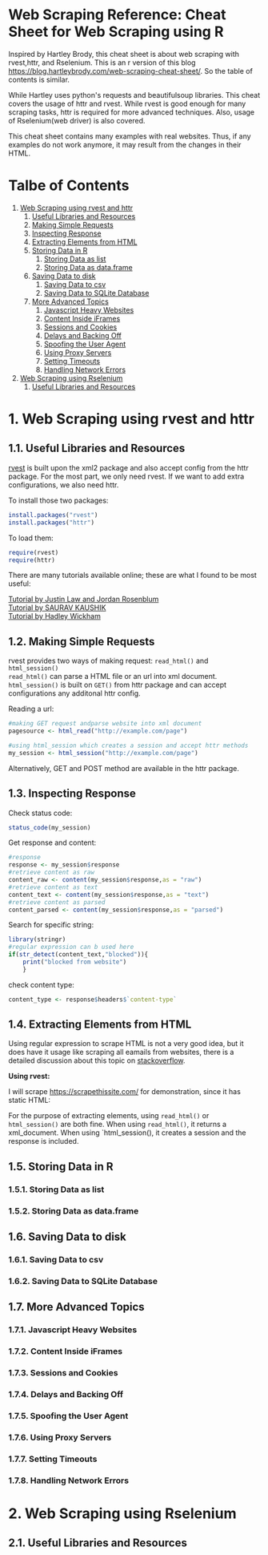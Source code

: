 # Web Scraping Reference: Cheat Sheet for Web Scraping using R

Inspired by Hartley Brody, this cheat sheet is about web scraping with rvest,httr, and Rselenium. This is an r version of this blog https://blog.hartleybrody.com/web-scraping-cheat-sheet/. So the table of contents is similar.

While Hartley uses python's requests and beautifulsoup libraries. This cheat covers the usage of httr and rvest. While rvest is good enough for many scraping tasks, httr is required for more advanced techniques. Also, usage of Rselenium(web driver) is also covered.

This cheat sheet contains many examples with real websites. Thus, if any examples do not work anymore, it may result from the changes in their HTML.

# Talbe of Contents
1. <a href="#rvest">Web Scraping using rvest and httr</a>
    1. <a href="#rvest1">Useful Libraries and Resources</a>
    1. <a href="#rvest2">Making Simple Requests</a>
    1. <a href="#rvest3">Inspecting Response</a>
    1. <a href="#rvest4">Extracting Elements from HTML</a>
    1. <a href="#rvest5">Storing Data in R</a>
        1. <a href="#rvest5.1">Storing Data as list</a>
        1. <a href="#rvest5.2">Storing Data as data.frame</a>
    1. <a href="#rvest6">Saving Data to disk</a>
        1. <a href="#rvest6.1">Saving Data to csv</a>
        1. <a href="#rvest6.2">Saving Data to SQLite Database</a>
    1. <a href="#rvest7">More Advanced Topics</a>
        1. <a href="#rvest7.1">Javascript Heavy Websites</a>
        1. <a href="#rvest7.2">Content Inside iFrames</a>
        1. <a href="#rvest7.3">Sessions and Cookies</a>
        1. <a href="#rvest7.4">Delays and Backing Off</a>
        1. <a href="#rvest7.5">Spoofing the User Agent</a>
        1. <a href="#rvest7.6">Using Proxy Servers</a>
        1. <a href="#rvest7.7">Setting Timeouts</a>
        1. <a href="#rvest7.8">Handling Network Errors</a>
1. <a href="#rselenium">Web Scraping using Rselenium</a>
    1. <a href="#rselenium1">Useful Libraries and Resources</a>

# 1. <a name="rvest">Web Scraping using rvest and httr</a>
## 1.1. <a name="rvest1">Useful Libraries and Resources</a>

[rvest](https://github.com/hadley/rvest) is built upon the xml2 package and also accept config from the httr package. For the most part, we only need rvest. If we want to add extra configurations, we also need httr.

To install those two packages:

```r
install.packages("rvest")
install.packages("httr")
```

To load them:

```r
require(rvest)
require(httr)
```

There are many tutorials available online; these are what I found to be most useful:

[Tutorial by Justin Law and Jordan Rosenblum](https://stat4701.github.io/edav/2015/04/02/rvest_tutorial/)  
[Tutorial by  SAURAV KAUSHIK](https://www.analyticsvidhya.com/blog/2017/03/beginners-guide-on-web-scraping-in-r-using-rvest-with-hands-on-knowledge/)  
[Tutorial by Hadley Wickham](http://blog.rstudio.com/2014/11/24/rvest-easy-web-scraping-with-r/)


## 1.2. <a name="rvest2">Making Simple Requests</a>

rvest provides two ways of making request: `read_html()` and `html_session()`  
`read_html()` can parse a HTML file or an url into xml document. `html_session()` is built on `GET()` from httr package and can accept configurations any additonal httr config.  

Reading a url:

```r
#making GET request andparse website into xml document
pagesource <- html_read("http://example.com/page")

#using html_session which creates a session and accept httr methods
my_session <- html_session("http://example.com/page")
```

Alternatively, GET and POST method are available in the httr package.

## 1.3. <a name="rvest3">Inspecting Response</a>

Check status code:

```r
status_code(my_session)
```

Get response and content:

```r
#response
response <- my_session$response
#retrieve content as raw
content_raw <- content(my_session$response,as = "raw")
#retrieve content as text
content_text <- content(my_session$response,as = "text")
#retrieve content as parsed
content_parsed <- content(my_session$response,as = "parsed")
```

Search for specific string:

```r
library(stringr)
#regular expression can b used here
if(str_detect(content_text,"blocked")){
    print("blocked from website")
    }
```

check content type:

```r
content_type <- response$headers$`content-type`
```

## 1.4. <a name="rvest4">Extracting Elements from HTML</a>

Using regular expression to scrape HTML is not a very good idea, but it does have it usage like scraping all eamails from websites, there is a detailed discussion about this topic on [stackoverflow](https://stackoverflow.com/questions/1732348/regex-match-open-tags-except-xhtml-self-contained-tags).  

**Using rvest:**

I will scrape https://scrapethissite.com/ for demonstration, since it has static HTML:  

For the purpose of extracting elements, using `read_html()` or `html_session()` are both fine. When using `read_html()`, it returns a xml_document. When using `html_session(), it creates a session and the response is included.


## 1.5. <a name="rvest5">Storing Data in R</a>
### 1.5.1. <a name="rvest5.1">Storing Data as list</a>
### 1.5.2. <a name="rvest5.2">Storing Data as data.frame</a>
## 1.6. <a name="rvest6">Saving Data to disk</a>
### 1.6.1. <a name="rvest6.1">Saving Data to csv</a>
### 1.6.2. <a name="rvest6.2">Saving Data to SQLite Database</a>
## 1.7. <a name="rvest7">More Advanced Topics</a>
### 1.7.1. <a name="rvest7.1">Javascript Heavy Websites</a>
### 1.7.2. <a name="rvest7.2">Content Inside iFrames</a>
### 1.7.3. <a name="rvest7.3">Sessions and Cookies</a>
### 1.7.4. <a name="rvest7.4">Delays and Backing Off</a>
### 1.7.5. <a name="rvest7.5">Spoofing the User Agent</a>
### 1.7.6. <a name="rvest7.6">Using Proxy Servers</a>
### 1.7.7. <a name="rvest7.7">Setting Timeouts</a>
### 1.7.8. <a name="rvest7.8">Handling Network Errors</a>
# 2. <a name="rselenium">Web Scraping using Rselenium</a>
## 2.1. <a name="rselenium1">Useful Libraries and Resources</a>
